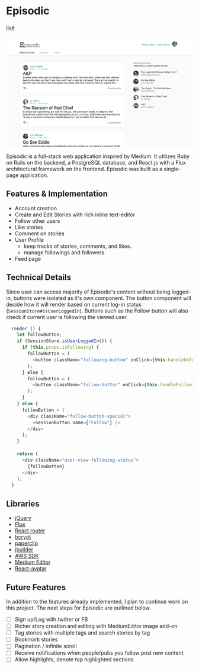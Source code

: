 # Episodic

[live][episodic]

[episodic]: http://www.episodic.space/

![Image of episodic](docs/sample.png)

Episodic is a full-stack web application inspired by Medium.  It utilizes Ruby on Rails on the backend, a PostgreSQL database, and React.js with a Flux architectural framework on the frontend. Episodic was built as a single-page application.

## Features & Implementation

- Account creation
- Create and Edit Stories with rich inline text-editor
- Follow other users
- Like stories
- Comment on stories
- User Profile
  - keep tracks of stories, comments, and likes.
  - manage followings and followers
- Feed page

## Technical Details

Since user can access majority of Episodic's content without being logged-in, buttons were isolated as it's own component. The button component will decide how it will render based on current log-in status (`SessionStore#isUserLoggedIn`). Buttons such as the Follow button will also check if current user is following the viewed user.

```javascript
  render () {
    let followButton;
    if (SessionStore.isUserLoggedIn()) {
      if (this.props.isFollowing) {
        followButton = (
          <button className="following-button" onClick={this.handleUnfollow}> Following </button>
        );
      } else {
        followButton = (
          <button className="follow-button" onClick={this.handleFollow}> Follow </button>
        );
      }
    } else {
      followButton = (
        <div className="follow-button-special">
          <SessionButton name={"Follow"} />
        </div>
      );
    }

    return (
      <div className="user-view-following-status">
        {followButton}
      </div>
    );
  }
```

## Libraries

- [jQuery](http://jquery.com)
- [Flux](https://facebook.github.io/flux)
- [React router](https://github.com/rackt/react-router)
- [bcrypt](https://github.com/codahale/bcrypt-ruby)
- [paperclip](https://github.com/thoughtbot/paperclip)
- [jbuilder](https://github.com/rails/jbuilder)
- [AWS SDK](https://github.com/aws/aws-sdk-rails)
- [Medium Editor](https://yabwe.github.io/medium-editor/)
- [React-avatar](https://www.npmjs.com/package/react-avatar)



## Future Features

In addition to the features already implemented, I plan to continue work on this project.  The next steps for Episodic are outlined below.

- [ ] Sign up/Log with twitter or FB
- [ ] Richer story creation and editing with MediumEditor image add-on
- [ ] Tag stories with multiple tags and search stories by tag
- [ ] Bookmark stories
- [ ] Pagination / infinite scroll
- [ ] Receive notifications when people/pubs you follow post new content
- [ ] Allow highlights, denote top highlighted sections
